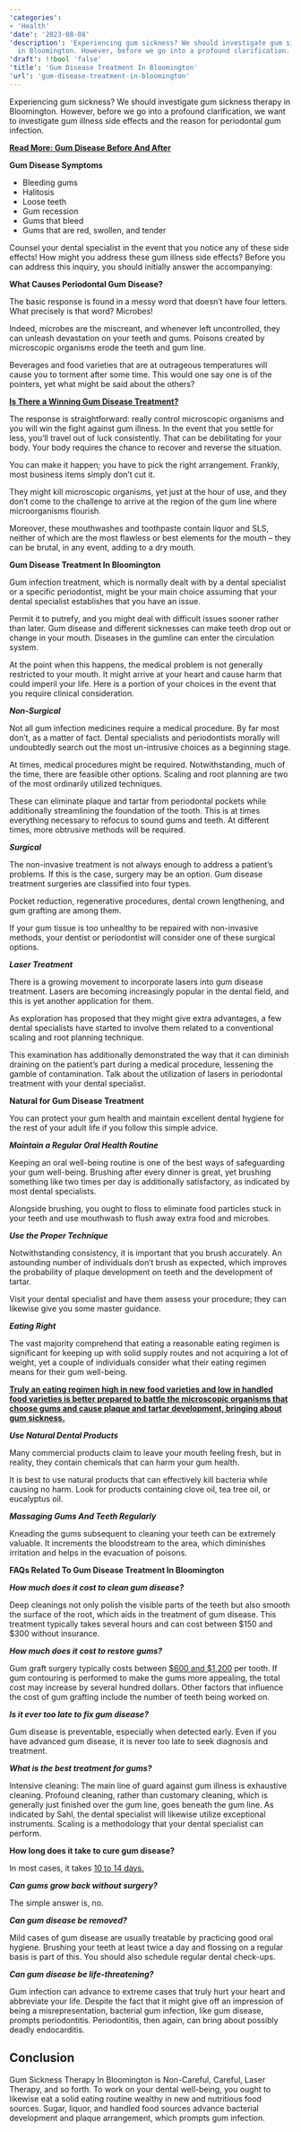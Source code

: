 ```yaml
---
'categories':
- 'Health'
'date': '2023-08-08'
'description': 'Experiencing gum sickness? We should investigate gum sickness therapy
  in Bloomington. However, before we go into a profound clarification.'
'draft': !!bool 'false'
'title': 'Gum Disease Treatment In Bloomington'
'url': 'gum-disease-treatment-in-bloomington'
---
```

 


Experiencing gum sickness? We should investigate gum sickness therapy in Bloomington. However, before we go into a profound clarification, we want to investigate gum illness side effects and the reason for periodontal gum infection.


[**Read More: Gum Disease Before And After**](https://vitalmayfair.com/gum-disease-before-and-after/)


**Gum Disease Symptoms**


* Bleeding gums
* Halitosis
* Loose teeth
* Gum recession
* Gums that bleed
* Gums that are red, swollen, and tender


Counsel your dental specialist in the event that you notice any of these side effects! How might you address these gum illness side effects? Before you can address this inquiry, you should initially answer the accompanying:


**What Causes Periodontal Gum Disease?**


The basic response is found in a messy word that doesn’t have four letters. What precisely is that word? Microbes!


Indeed, microbes are the miscreant, and whenever left uncontrolled, they can unleash devastation on your teeth and gums. Poisons created by microscopic organisms erode the teeth and gum line.


Beverages and food varieties that are at outrageous temperatures will cause you to torment after some time. This would one say one is of the pointers, yet what might be said about the others?


[**Is There a Winning Gum Disease Treatment?**](https://vitalmayfair.com/breast-pain-what-it-can-be-and-how-to-treat/)


The response is straightforward: really control microscopic organisms and you will win the fight against gum illness. In the event that you settle for less, you’ll travel out of luck consistently. That can be debilitating for your body. Your body requires the chance to recover and reverse the situation.


You can make it happen; you have to pick the right arrangement. Frankly, most business items simply don’t cut it.


They might kill microscopic organisms, yet just at the hour of use, and they don’t come to the challenge to arrive at the region of the gum line where microorganisms flourish.


Moreover, these mouthwashes and toothpaste contain liquor and SLS, neither of which are the most flawless or best elements for the mouth – they can be brutal, in any event, adding to a dry mouth.


**Gum Disease Treatment In Bloomington**


Gum infection treatment, which is normally dealt with by a dental specialist or a specific periodontist, might be your main choice assuming that your dental specialist establishes that you have an issue.


Permit it to putrefy, and you might deal with difficult issues sooner rather than later. Gum disease and different sicknesses can make teeth drop out or change in your mouth. Diseases in the gumline can enter the circulation system.


At the point when this happens, the medical problem is not generally restricted to your mouth. It might arrive at your heart and cause harm that could imperil your life. Here is a portion of your choices in the event that you require clinical consideration.


***Non-Surgical***


Not all gum infection medicines require a medical procedure. By far most don’t, as a matter of fact. Dental specialists and periodontists morally will undoubtedly search out the most un-intrusive choices as a beginning stage.


At times, medical procedures might be required. Notwithstanding, much of the time, there are feasible other options. Scaling and root planning are two of the most ordinarily utilized techniques.


These can eliminate plaque and tartar from periodontal pockets while additionally streamlining the foundation of the tooth. This is at times everything necessary to refocus to sound gums and teeth. At different times, more obtrusive methods will be required.


***Surgical***


The non-invasive treatment is not always enough to address a patient’s problems. If this is the case, surgery may be an option. Gum disease treatment surgeries are classified into four types.


Pocket reduction, regenerative procedures, dental crown lengthening, and gum grafting are among them.


If your gum tissue is too unhealthy to be repaired with non-invasive methods, your dentist or periodontist will consider one of these surgical options.


***Laser Treatment***


There is a growing movement to incorporate lasers into gum disease treatment. Lasers are becoming increasingly popular in the dental field, and this is yet another application for them.


As exploration has proposed that they might give extra advantages, a few dental specialists have started to involve them related to a conventional scaling and root planning technique.


This examination has additionally demonstrated the way that it can diminish draining on the patient’s part during a medical procedure, lessening the gamble of contamination. Talk about the utilization of lasers in periodontal treatment with your dental specialist.


**Natural for Gum Disease Treatment**


You can protect your gum health and maintain excellent dental hygiene for the rest of your adult life if you follow this simple advice.


***Maintain a Regular Oral Health Routine***


Keeping an oral well-being routine is one of the best ways of safeguarding your gum well-being. Brushing after every dinner is great, yet brushing something like two times per day is additionally satisfactory, as indicated by most dental specialists.


Alongside brushing, you ought to floss to eliminate food particles stuck in your teeth and use mouthwash to flush away extra food and microbes.


***Use the Proper Technique***


Notwithstanding consistency, it is important that you brush accurately. An astounding number of individuals don’t brush as expected, which improves the probability of plaque development on teeth and the development of tartar.


Visit your dental specialist and have them assess your procedure; they can likewise give you some master guidance.


***Eating Right***


The vast majority comprehend that eating a reasonable eating regimen is significant for keeping up with solid supply routes and not acquiring a lot of weight, yet a couple of individuals consider what their eating regimen means for their gum well-being.


[**Truly an eating regimen high in new food varieties and low in handled food varieties is better prepared to battle the microscopic organisms that choose gums and cause plaque and tartar development, bringing about gum sickness.**](https://vitalmayfair.com/how-to-do-kegel-exercises-for-women-to-improve-sexual-health-pelvic-floor-muscle/)


***Use Natural Dental Products***


Many commercial products claim to leave your mouth feeling fresh, but in reality, they contain chemicals that can harm your gum health.


It is best to use natural products that can effectively kill bacteria while causing no harm. Look for products containing clove oil, tea tree oil, or eucalyptus oil.


***Massaging Gums And Teeth Regularly***


Kneading the gums subsequent to cleaning your teeth can be extremely valuable. It increments the bloodstream to the area, which diminishes irritation and helps in the evacuation of poisons.


**FAQs Related To Gum Disease Treatment In Bloomington**


***How much does it cost to clean gum disease?***


Deep cleanings not only polish the visible parts of the teeth but also smooth the surface of the root, which aids in the treatment of gum disease. This treatment typically takes several hours and can cost between $150 and $300 without insurance.


***How much does it cost to restore gums?***


Gum graft surgery typically costs between [$600 and $1,200](https://vitalmayfair.com/cloves-water-does-it-really-tighten-the-vagina-check-all-details-here/) per tooth. If gum contouring is performed to make the gums more appealing, the total cost may increase by several hundred dollars. Other factors that influence the cost of gum grafting include the number of teeth being worked on.


***Is it ever too late to fix gum disease?***


Gum disease is preventable, especially when detected early. Even if you have advanced gum disease, it is never too late to seek diagnosis and treatment.


***What is the best treatment for gums?***


Intensive cleaning: The main line of guard against gum illness is exhaustive cleaning. Profound cleaning, rather than customary cleaning, which is generally just finished over the gum line, goes beneath the gum line. As indicated by Sahl, the dental specialist will likewise utilize exceptional instruments. Scaling is a methodology that your dental specialist can perform.


**How long does it take to cure gum disease?**


In most cases, it takes [10 to 14 days.](https://vitalmayfair.com/why-is-it-necessary-to-wear-a-compression-panty-after-the-operation/)


***Can gums grow back without surgery?***


The simple answer is, no.


***Can gum disease be removed?***


Mild cases of gum disease are usually treatable by practicing good oral hygiene. Brushing your teeth at least twice a day and flossing on a regular basis is part of this. You should also schedule regular dental check-ups.


***Can gum disease be life-threatening?***


Gum infection can advance to extreme cases that truly hurt your heart and abbreviate your life. Despite the fact that it might give off an impression of being a misrepresentation, bacterial gum infection, like gum disease, prompts periodontitis. Periodontitis, then again, can bring about possibly deadly endocarditis.


**Conclusion**
--------------


Gum Sickness Therapy In Bloomington is Non-Careful, Careful, Laser Therapy, and so forth. To work on your dental well-being, you ought to likewise eat a solid eating routine wealthy in new and nutritious food sources. Sugar, liquor, and handled food sources advance bacterial development and plaque arrangement, which prompts gum infection.


 


 



